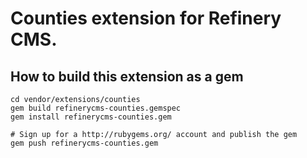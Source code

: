 # Counties extension for Refinery CMS.

## How to build this extension as a gem

    cd vendor/extensions/counties
    gem build refinerycms-counties.gemspec
    gem install refinerycms-counties.gem

    # Sign up for a http://rubygems.org/ account and publish the gem
    gem push refinerycms-counties.gem